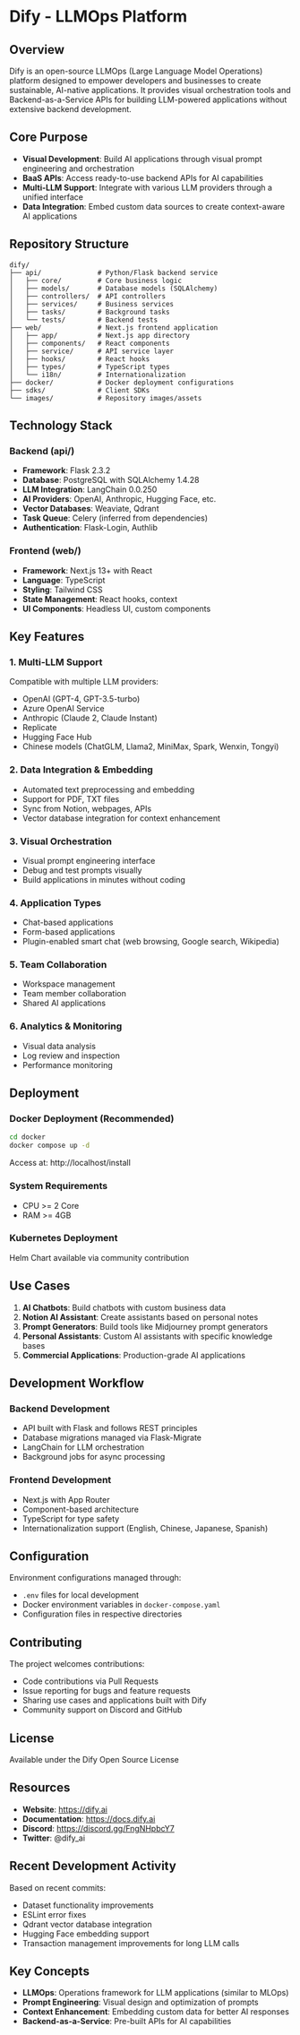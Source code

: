 # Dify - LLMOps Platform

## Overview

Dify is an open-source LLMOps (Large Language Model Operations) platform designed to empower developers and businesses to create sustainable, AI-native applications. It provides visual orchestration tools and Backend-as-a-Service APIs for building LLM-powered applications without extensive backend development.

## Core Purpose

- **Visual Development**: Build AI applications through visual prompt engineering and orchestration
- **BaaS APIs**: Access ready-to-use backend APIs for AI capabilities
- **Multi-LLM Support**: Integrate with various LLM providers through a unified interface
- **Data Integration**: Embed custom data sources to create context-aware AI applications

## Repository Structure

```
dify/
├── api/              # Python/Flask backend service
│   ├── core/         # Core business logic
│   ├── models/       # Database models (SQLAlchemy)
│   ├── controllers/  # API controllers
│   ├── services/     # Business services
│   ├── tasks/        # Background tasks
│   └── tests/        # Backend tests
├── web/              # Next.js frontend application
│   ├── app/          # Next.js app directory
│   ├── components/   # React components
│   ├── service/      # API service layer
│   ├── hooks/        # React hooks
│   ├── types/        # TypeScript types
│   └── i18n/         # Internationalization
├── docker/           # Docker deployment configurations
├── sdks/             # Client SDKs
└── images/           # Repository images/assets
```

## Technology Stack

### Backend (api/)
- **Framework**: Flask 2.3.2
- **Database**: PostgreSQL with SQLAlchemy 1.4.28
- **LLM Integration**: LangChain 0.0.250
- **AI Providers**: OpenAI, Anthropic, Hugging Face, etc.
- **Vector Databases**: Weaviate, Qdrant
- **Task Queue**: Celery (inferred from dependencies)
- **Authentication**: Flask-Login, Authlib

### Frontend (web/)
- **Framework**: Next.js 13+ with React
- **Language**: TypeScript
- **Styling**: Tailwind CSS
- **State Management**: React hooks, context
- **UI Components**: Headless UI, custom components

## Key Features

### 1. Multi-LLM Support
Compatible with multiple LLM providers:
- OpenAI (GPT-4, GPT-3.5-turbo)
- Azure OpenAI Service
- Anthropic (Claude 2, Claude Instant)
- Replicate
- Hugging Face Hub
- Chinese models (ChatGLM, Llama2, MiniMax, Spark, Wenxin, Tongyi)

### 2. Data Integration & Embedding
- Automated text preprocessing and embedding
- Support for PDF, TXT files
- Sync from Notion, webpages, APIs
- Vector database integration for context enhancement

### 3. Visual Orchestration
- Visual prompt engineering interface
- Debug and test prompts visually
- Build applications in minutes without coding

### 4. Application Types
- Chat-based applications
- Form-based applications
- Plugin-enabled smart chat (web browsing, Google search, Wikipedia)

### 5. Team Collaboration
- Workspace management
- Team member collaboration
- Shared AI applications

### 6. Analytics & Monitoring
- Visual data analysis
- Log review and inspection
- Performance monitoring

## Deployment

### Docker Deployment (Recommended)
```bash
cd docker
docker compose up -d
```

Access at: http://localhost/install

### System Requirements
- CPU >= 2 Core
- RAM >= 4GB

### Kubernetes Deployment
Helm Chart available via community contribution

## Use Cases

1. **AI Chatbots**: Build chatbots with custom business data
2. **Notion AI Assistant**: Create assistants based on personal notes
3. **Prompt Generators**: Build tools like Midjourney prompt generators
4. **Personal Assistants**: Custom AI assistants with specific knowledge bases
5. **Commercial Applications**: Production-grade AI applications

## Development Workflow

### Backend Development
- API built with Flask and follows REST principles
- Database migrations managed via Flask-Migrate
- LangChain for LLM orchestration
- Background jobs for async processing

### Frontend Development
- Next.js with App Router
- Component-based architecture
- TypeScript for type safety
- Internationalization support (English, Chinese, Japanese, Spanish)

## Configuration

Environment configurations managed through:
- `.env` files for local development
- Docker environment variables in `docker-compose.yaml`
- Configuration files in respective directories

## Contributing

The project welcomes contributions:
- Code contributions via Pull Requests
- Issue reporting for bugs and feature requests
- Sharing use cases and applications built with Dify
- Community support on Discord and GitHub

## License

Available under the Dify Open Source License

## Resources

- **Website**: https://dify.ai
- **Documentation**: https://docs.dify.ai
- **Discord**: https://discord.gg/FngNHpbcY7
- **Twitter**: @dify_ai

## Recent Development Activity

Based on recent commits:
- Dataset functionality improvements
- ESLint error fixes
- Qdrant vector database integration
- Hugging Face embedding support
- Transaction management improvements for long LLM calls

## Key Concepts

- **LLMOps**: Operations framework for LLM applications (similar to MLOps)
- **Prompt Engineering**: Visual design and optimization of prompts
- **Context Enhancement**: Embedding custom data for better AI responses
- **Backend-as-a-Service**: Pre-built APIs for AI capabilities
